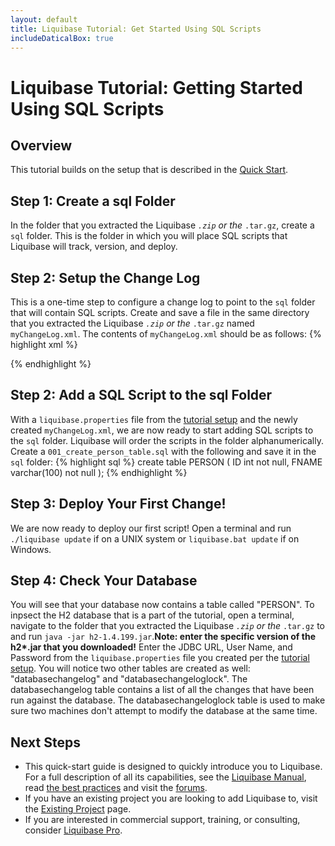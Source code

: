 ```yaml
---
layout: default
title: Liquibase Tutorial: Get Started Using SQL Scripts
includeDaticalBox: true
---
```

# Liquibase Tutorial: Getting Started Using SQL Scripts #

## Overview ##
This tutorial builds on the setup that is described in the [Quick Start](../quickstart.html).

## Step 1: Create a sql Folder ##

In the folder that you extracted the Liquibase <code class="explicit">*.zip</code> or the <code class="explicit">*.tar.gz</code>, create a <code class="explicit">sql</code> folder. This is the folder in which you will place SQL scripts that Liquibase will track, version, and deploy.

## Step 2: Setup the Change Log ##

This is a one-time step to configure a change log to point to the <code class="explicit">sql</code> folder that will contain SQL scripts. Create and save a file in the same directory that you extracted the Liquibase <code class="explicit">*.zip</code> or the <code class="explicit">*.tar.gz</code> named <code class="explicit">myChangeLog.xml</code>. The contents of <code class="explicit">myChangeLog.xml</code> should be as follows:
{% highlight xml %}
<?xml version="1.0" encoding="UTF-8"?>
<databaseChangeLog
  xmlns="http://www.liquibase.org/xml/ns/dbchangelog"
  xmlns:xsi="http://www.w3.org/2001/XMLSchema-instance"
  xsi:schemaLocation="http://www.liquibase.org/xml/ns/dbchangelog
         http://www.liquibase.org/xml/ns/dbchangelog/dbchangelog-3.1.xsd">

  <includeAll path="sql"/>
</databaseChangeLog>
{% endhighlight %}

## Step 2: Add a SQL Script to the sql Folder ##
With a <code class="explicit">liquibase.properties</code> file from the [tutorial setup](../quickstart.html) and the newly created <code class="explicit">myChangeLog.xml</code>, we are now ready to start adding SQL scripts to the <code class="explicit">sql</code> folder. Liquibase will order the scripts in the folder alphanumerically. Create a <code class="explicit">001_create_person_table.sql</code> with the following and save it in the <code class="explicit">sql</code> folder:
{% highlight sql %}
create table PERSON (
    ID int not null,
    FNAME varchar(100) not null
);
{% endhighlight %}

## Step 3: Deploy Your First Change! ##

We are now ready to deploy our first script! Open a terminal and run <code class="explicit">./liquibase update</code> if on a UNIX system or <code class="explicit">liquibase.bat update</code> if on Windows.

## Step 4: Check Your Database ##

You will see that your database now contains a table called "PERSON". To inpsect the H2 database that is a part of the tutorial, open a terminal, navigate to the folder that you extracted the Liquibase <code class="explicit">*.zip</code> or the <code class="explicit">*.tar.gz</code> to and run <code class="explicit">java -jar h2-1.4.199.jar</code>.<strong>Note: enter the specific version of the h2*.jar that you downloaded!</strong> Enter the JDBC URL, User Name, and Password from the <code class="explicit">liquibase.properties</code> file you created per the [tutorial setup](../quickstart.html). You will notice two other tables are created as well: "databasechangelog" and "databasechangeloglock". The databasechangelog table contains a list of all the changes that have been run against the database. The databasechangeloglock table is used to make sure two machines don't attempt to modify the database at the same time.

## Next Steps ##

* This quick-start guide is designed to quickly introduce you to Liquibase. For a full description of all its capabilities, see the [Liquibase Manual](http://www.liquibase.org/documentation/index.html), read [the best practices](https://www.liquibase.org/bestpractices.html) and visit the [forums](http://www.liquibase.org/community/index.html). 
* If you have an existing project you are looking to add Liquibase to, visit the [Existing Project](https://www.liquibase.org/documentation/existing_project.html) page.
* If you are interested in commercial support, training, or consulting, consider <a href="https://support.liquibase.org" target="_blank" onClick="trackOutboundLink(this, 'Datical', 'Liquibase RFI'); return false">Liquibase Pro</a>.
